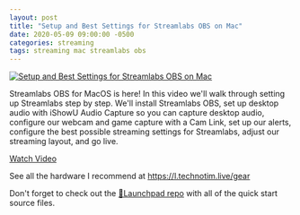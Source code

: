 ```yaml
---
layout: post
title: "Setup and Best Settings for Streamlabs OBS on Mac"
date: 2020-05-09 09:00:00 -0500
categories: streaming
tags: streaming mac streamlabs obs
---
```


[![Setup and Best Settings for Streamlabs OBS on Mac](https://img.youtube.com/vi/MMGg3g_72zI/0.jpg)](https://www.youtube.com/watch?v=MMGg3g_72zI "Setup and Best Settings for Streamlabs OBS on Mac")

Streamlabs OBS for MacOS is here!  In this video we'll walk through setting up Streamlabs step by step.  We'll install Streamlabs OBS, set up desktop audio with iShowU Audio Capture so you can capture desktop audio, configure our webcam and game capture with a Cam Link, set up our alerts, configure the best possible streaming settings for Streamlabs, adjust our streaming layout, and go live.

[Watch Video](https://www.youtube.com/watch?v=MMGg3g_72zI)

See all the hardware I recommend at <https://l.technotim.live/gear>

Don't forget to check out the [🚀Launchpad repo](https://l.technotim.live/quick-start) with all of the quick start source files.